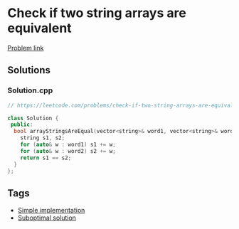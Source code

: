 # Check if two string arrays are equivalent

[Problem link](https://leetcode.com/problems/check-if-two-string-arrays-are-equivalent)

## Solutions


### Solution.cpp
```cpp
// https://leetcode.com/problems/check-if-two-string-arrays-are-equivalent

class Solution {
 public:
  bool arrayStringsAreEqual(vector<string>& word1, vector<string>& word2) {
    string s1, s2;
    for (auto& w : word1) s1 += w;
    for (auto& w : word2) s2 += w;
    return s1 == s2;
  }
};
```
## Tags

* [Simple implementation](/README.md#Simple_implementation)
* [Suboptimal solution](/README.md#Suboptimal_solution)
